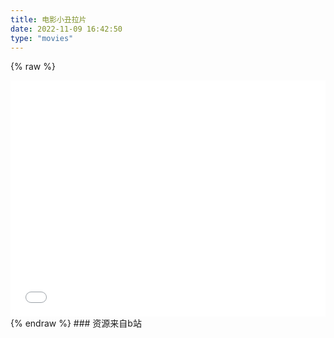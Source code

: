 ```yaml
---
title: 电影小丑拉片
date: 2022-11-09 16:42:50
type: "movies"
---
```


{% raw %}
<div style="position: relative; width: 100%; height: 0; padding-bottom: 75%;">
<iframe src="//player.bilibili.com/player.html?aid=329441867&bvid=BV16A411n7GG&cid=296166415&page=1" scrolling="no" border="0" frameborder="no" framespacing="0" allowfullscreen="true" style="position: absolute; width: 100%; height: 100%; Left: 0; top: 0;" ></iframe></div>
{% endraw %}
### 资源来自b站